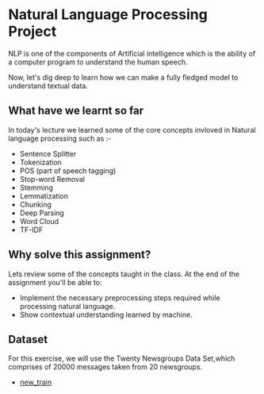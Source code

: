 # Natural Language Processing Project 

NLP is one of the components of Artificial intelligence which is the ability of a computer program to understand the human speech.

Now, let's dig deep to learn how we can make a fully fledged model to understand textual data.

## What have we learnt so far

In today's lecture we learned some of the core concepts invloved in Natural language processing such as :-
- Sentence Splitter
- Tokenization
- POS (part of speech tagging)
- Stop-word Removal
- Stemming
- Lemmatization
- Chunking
- Deep Parsing
- Word Cloud
- TF-IDF

## Why solve this assignment?

Lets review some of the concepts taught in the class. At the end of the assignment you'll be able to:

* Implement the necessary preprocessing steps required while processing natural language.
* Show contextual understanding learned by machine.

## Dataset

For this exercise, we will use the Twenty Newsgroups Data Set,which comprises of 20000 messages taken from 20 newsgroups.
* [new_train](https://github.com/commit-live-students/nlp_day_01_project/tree/master/data/20news-bydate-train)
